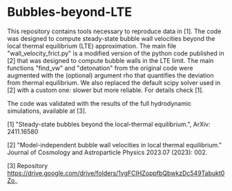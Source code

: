 # Bubbles-beyond-LTE
This repository contains tools necessary to reproduce data in [1]. The code was designed to compute steady-state bubble wall velocities beyond the local thermal equilibrium (LTE) approximation. The main file "wall_velocity_frict.py" is a modified version of the python code published in [2] that was designed to compute bubble walls in the LTE limit.
The main functions "find_vw" and "detonation" from the original code were augmented with the (optional) argument rho that quantifies the deviation from thermal equilibrium. We also replaced the default scipy solver used in [2] with a custom one: slower but more reliable. For details check [1].

The code was validated with the results of the full hydrodynamic simulations, available at [3].

[1] "Steady-state bubbles beyond the local-thermal equilibrium.", ArXiv: 2411.16580

[2] "Model-independent bubble wall velocities in local thermal equilibrium." Journal of Cosmology and Astroparticle Physics 2023.07 (2023): 002.

[3] Repository https://drive.google.com/drive/folders/1vgFCIHZoppfbQbwkzDc549Tabukt0Zo_
